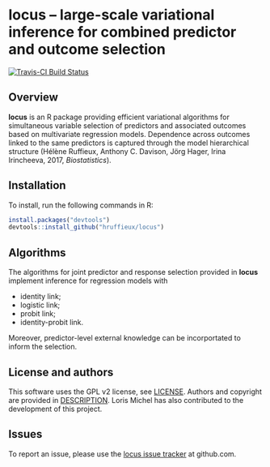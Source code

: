 # locus – large-scale variational inference for combined predictor and outcome selection

[![Travis-CI Build Status](https://travis-ci.org/hruffieux/locus.svg?branch=master)](https://travis-ci.org/hruffieux/locus)
 
## Overview

**locus** is an R package providing efficient variational algorithms for
simultaneous variable selection of predictors and associated outcomes based
on multivariate regression models. Dependence across outcomes linked to the 
same predictors is captured through the model hierarchical structure 
(Hélène Ruffieux, Anthony C. Davison, Jörg Hager, Irina Irincheeva, 2017, 
*Biostatistics*). 

## Installation

To install, run the following commands in R:

``` r
install.packages("devtools")
devtools::install_github("hruffieux/locus")
```

## Algorithms

The algorithms for joint predictor and response selection provided in **locus**
implement inference for regression models with 

* identity link;
* logistic link;
* probit link; 
* identity-probit link.

Moreover, predictor-level external knowledge can be incorportated to inform the
selection.

## License and authors

This software uses the GPL v2 license, see [LICENSE](LICENSE).
Authors and copyright are provided in [DESCRIPTION](DESCRIPTION). Loris Michel
has also contributed to the development of this project.

## Issues

To report an issue, please use the [locus issue tracker](https://github.com/hruffieux/locus/issues) at github.com.
